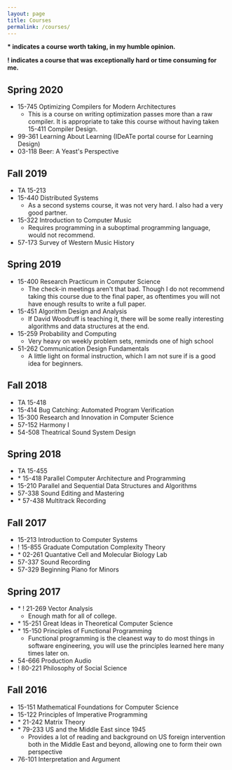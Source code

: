 ```yaml
---
layout: page
title: Courses
permalink: /courses/
---
```


**\* indicates a course worth taking, in my humble opinion.**

**\! indicates a course that was exceptionally hard or time consuming for me.**

## Spring 2020
- 15-745 Optimizing Compilers for Modern Architectures
  * This is a course on writing optimization passes more than a raw compiler. It is appropriate to take this course without having taken 15-411 Compiler Design.
- 99-361 Learning About Learning (IDeATe portal course for Learning Design)
- 03-118 Beer: A Yeast's Perspective

## Fall 2019
- TA 15-213
- 15-440 Distributed Systems
  * As a second systems course, it was not very hard. I also had a very good partner.
- 15-322 Introduction to Computer Music
  * Requires programming in a suboptimal programming language, would not recommend.
- 57-173 Survey of Western Music History

## Spring 2019
- 15-400 Research Practicum in Computer Science
  * The check-in meetings aren't that bad. Though I do not recommend taking this course due to the final paper, as oftentimes you will not have enough results to write a full paper.
- 15-451 Algorithm Design and Analysis
  * If David Woodruff is teaching it, there will be some really interesting algorithms and data structures at the end.
- 15-259 Probability and Computing
  * Very heavy on weekly problem sets, reminds one of high school
- 51-262 Communication Design Fundamentals
  * A little light on formal instruction, which I am not sure if is a good idea for beginners.

## Fall 2018
- TA 15-418
- 15-414 Bug Catching: Automated Program Verification
- 15-300 Research and Innovation in Computer Science
- 57-152 Harmony I
- 54-508 Theatrical Sound System Design

## Spring 2018
- TA 15-455
- \* 15-418 Parallel Computer Architecture and Programming
- 15-210 Parallel and Sequential Data Structures and Algorithms
- 57-338 Sound Editing and Mastering
- \* 57-438 Multitrack Recording

## Fall 2017
- 15-213 Introduction to Computer Systems
- ! 15-855 Graduate Computation Complexity Theory
- \* 02-261 Quantative Cell and Molecular Biology Lab
- 57-337 Sound Recording
- 57-329 Beginning Piano for Minors

## Spring 2017
- \* ! 21-269 Vector Analysis
  * Enough math for all of college.
- \* 15-251 Great Ideas in Theoretical Computer Science
- \* 15-150 Principles of Functional Programming
  * Functional programming is the cleanest way to do most things in software engineering, you will use the principles learned here many times later on.
- 54-666 Production Audio
- ! 80-221 Philosophy of Social Science

## Fall 2016
- 15-151 Mathematical Foundations for Computer Science
- 15-122 Principles of Imperative Programming
- \* 21-242 Matrix Theory
- \* 79-233 US and the Middle East since 1945
  * Provides a lot of reading and background on US foreign intervention both in the Middle East and beyond, allowing one to form their own perspective
- 76-101 Interpretation and Argument
